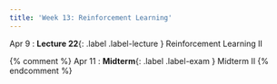 ```yaml
---
title: 'Week 13: Reinforcement Learning'
---
```


Apr 9
: **Lecture 22**{: .label .label-lecture } Reinforcement Learning II

{% comment %}
Apr 11
: **Midterm**{: .label .label-exam } Midterm II
{% endcomment %}

